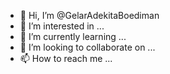 - 👋 Hi, I’m @GelarAdekitaBoediman
- 👀 I’m interested in ...
- 🌱 I’m currently learning ...
- 💞️ I’m looking to collaborate on ...
- 📫 How to reach me ...

<!---
GelarAdekitaBoediman/GelarAdekitaBoediman is a ✨ special ✨ repository because its `README.md` (this file) appears on your GitHub profile.
You can click the Preview link to take a look at your changes.
--->
